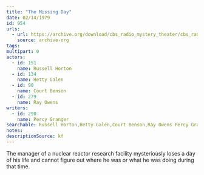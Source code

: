 ```yaml
---
title: "The Missing Day"
date: 02/14/1979
id: 954
urls: 
  - url: https://archive.org/download/cbs_radio_mystery_theater/cbs_radio_mystery_theater-0951-1000.zip/cbs_radio_mystery_theater-0951-1000%2Fcbsrmt_0954_the_missing_day.mp3
    source: archive-org
tags: 
multipart: 0
actors:  
  - id: 151
    name: Russell Horton  
  - id: 134
    name: Hetty Galen  
  - id: 90
    name: Court Benson  
  - id: 279
    name: Ray Owens
writers:  
  - id: 290
    name: Percy Granger
searchable: Russell Horton,Hetty Galen,Court Benson,Ray Owens Percy Granger
notes: 
descriptionSource: kf
---
```

The manager of a nuclear reactor research facility mysteriously loses a day of his life and cannot figure out where he was or what he was doing during that time.